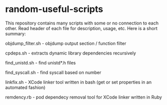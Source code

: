# random-useful-scripts

This repository contains many scripts with some or no connection to each other. Read header of each file for description, usage, etc. Here is a short summary:

objdump_filter.sh - objdump output section / function filter

cpdeps.sh - extracts dynamic library dependencies recursively

find_unistd.sh - find unistd*.h files

find_syscall.sh - find syscall based on number

linkfix.sh - XCode linker tool written in bash (get or set properties in an automated fashion)

remdency.rb - pod dependecy removal tool for XCode linker written in Ruby
